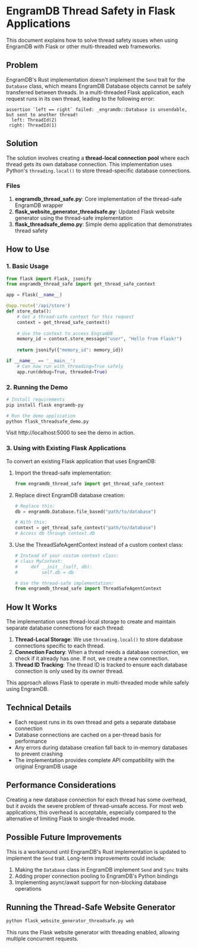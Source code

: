 # EngramDB Thread Safety in Flask Applications

This document explains how to solve thread safety issues when using EngramDB with Flask or other multi-threaded web frameworks.

## Problem

EngramDB's Rust implementation doesn't implement the `Send` trait for the `Database` class, which means EngramDB Database objects cannot be safely transferred between threads. In a multi-threaded Flask application, each request runs in its own thread, leading to the following error:

```
assertion `left == right` failed: _engramdb::Database is unsendable, but sent to another thread!
  left: ThreadId(2)
 right: ThreadId(1)
```

## Solution

The solution involves creating a **thread-local connection pool** where each thread gets its own database connection. This implementation uses Python's `threading.local()` to store thread-specific database connections.

### Files

1. **engramdb_thread_safe.py**: Core implementation of the thread-safe EngramDB wrapper
2. **flask_website_generator_threadsafe.py**: Updated Flask website generator using the thread-safe implementation
3. **flask_threadsafe_demo.py**: Simple demo application that demonstrates thread safety

## How to Use

### 1. Basic Usage

```python
from flask import Flask, jsonify
from engramdb_thread_safe import get_thread_safe_context

app = Flask(__name__)

@app.route('/api/store')
def store_data():
    # Get a thread-safe context for this request
    context = get_thread_safe_context()
    
    # Use the context to access EngramDB
    memory_id = context.store_message("user", "Hello from Flask!")
    
    return jsonify({"memory_id": memory_id})

if __name__ == '__main__':
    # Can now run with threading=True safely
    app.run(debug=True, threaded=True)
```

### 2. Running the Demo

```bash
# Install requirements
pip install flask engramdb-py

# Run the demo application
python flask_threadsafe_demo.py
```

Visit http://localhost:5000 to see the demo in action.

### 3. Using with Existing Flask Applications

To convert an existing Flask application that uses EngramDB:

1. Import the thread-safe implementation:
   ```python
   from engramdb_thread_safe import get_thread_safe_context
   ```

2. Replace direct EngramDB database creation:
   ```python
   # Replace this:
   db = engramdb.Database.file_based("path/to/database")
   
   # With this:
   context = get_thread_safe_context("path/to/database")
   # Access db through context.db
   ```

3. Use the ThreadSafeAgentContext instead of a custom context class:
   ```python
   # Instead of your custom context class:
   # class MyContext:
   #     def __init__(self, db):
   #         self.db = db
   
   # Use the thread-safe implementation:
   from engramdb_thread_safe import ThreadSafeAgentContext
   ```

## How It Works

The implementation uses thread-local storage to create and maintain separate database connections for each thread:

1. **Thread-Local Storage**: We use `threading.local()` to store database connections specific to each thread.
2. **Connection Factory**: When a thread needs a database connection, we check if it already has one. If not, we create a new connection.
3. **Thread ID Tracking**: The thread ID is tracked to ensure each database connection is only used by its owner thread.

This approach allows Flask to operate in multi-threaded mode while safely using EngramDB.

## Technical Details

- Each request runs in its own thread and gets a separate database connection
- Database connections are cached on a per-thread basis for performance
- Any errors during database creation fall back to in-memory databases to prevent crashing
- The implementation provides complete API compatibility with the original EngramDB usage

## Performance Considerations

Creating a new database connection for each thread has some overhead, but it avoids the severe problem of thread-unsafe access. For most web applications, this overhead is acceptable, especially compared to the alternative of limiting Flask to single-threaded mode.

## Possible Future Improvements

This is a workaround until EngramDB's Rust implementation is updated to implement the `Send` trait. Long-term improvements could include:

1. Making the `Database` class in EngramDB implement `Send` and `Sync` traits
2. Adding proper connection pooling to EngramDB's Python bindings
3. Implementing async/await support for non-blocking database operations

## Running the Thread-Safe Website Generator

```bash
python flask_website_generator_threadsafe.py web
```

This runs the Flask website generator with threading enabled, allowing multiple concurrent requests.